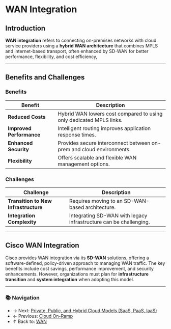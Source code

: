 # WAN Integration

## Introduction

**WAN integration** refers to connecting on-premises networks with cloud service providers using a **hybrid WAN architecture** that combines MPLS and internet-based transport, often enhanced by SD-WAN for better performance, flexibility, and cost efficiency,


---

## Benefits and Challenges

### Benefits

| Benefit                  | Description                                                          |
| ------------------------ | -------------------------------------------------------------------- |
| **Reduced Costs**        | Hybrid WAN lowers cost compared to using only dedicated MPLS links.  |
| **Improved Performance** | Intelligent routing improves application response times.             |
| **Enhanced Security**    | Provides secure interconnect between on-prem and cloud environments. |
| **Flexibility**          | Offers scalable and flexible WAN management options.                |

### Challenges

| Challenge                            | Description                                                       |
| ------------------------------------ | ----------------------------------------------------------------- |
| **Transition to New Infrastructure** | Requires moving to an SD-WAN-based architecture.                  |
| **Integration Complexity**           | Integrating SD-WAN with legacy infrastructure can be challenging. |

---

## Cisco WAN Integration

Cisco provides WAN integration via its **SD-WAN** solutions, offering a software-defined, policy-driven approach to managing WAN traffic. The key benefits include cost savings, performance improvement, and security enhancements. However, organizations must plan for **infrastructure transition** and **system integration** when adopting this model.

---
### 📚 Navigation
- → Next: [Private, Public, and Hybrid Cloud Models (SaaS, PaaS, IaaS)](./cloud-based-services.md)
- ← Previous: [Cloud On-Ramp](./cloud-on-ramp.md)
- ↑ Back to: [WAN](./readme.md)
